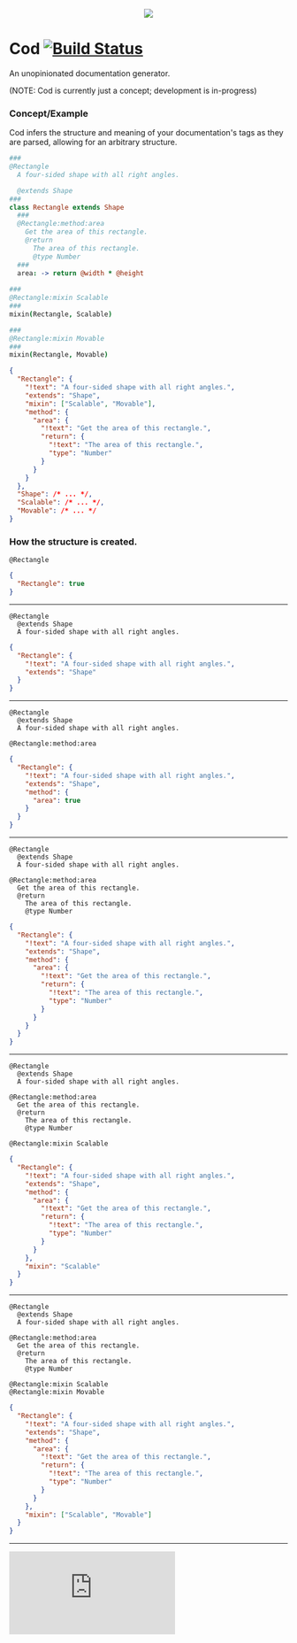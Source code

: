 <p align="center">
  <img src="http://i.imgur.com/Owgsb3R.jpg"/>
</p>

# Cod [![Build Status](https://drone.io/github.com/namuol/cod/status.png)](https://drone.io/github.com/namuol/cod/latest)

An unopinionated documentation generator.

(NOTE: Cod is currently just a concept; development is in-progress)

### Concept/Example

Cod infers the structure and meaning of your documentation's tags as they are parsed,
allowing for an arbitrary structure.

```coffee
###
@Rectangle
  A four-sided shape with all right angles.

  @extends Shape
###
class Rectangle extends Shape
  ###
  @Rectangle:method:area
    Get the area of this rectangle.
    @return
      The area of this rectangle.
      @type Number
  ###
  area: -> return @width * @height
  
###
@Rectangle:mixin Scalable
###
mixin(Rectangle, Scalable)

###
@Rectangle:mixin Movable
###
mixin(Rectangle, Movable)
```

```json
{
  "Rectangle": {
    "!text": "A four-sided shape with all right angles.",
    "extends": "Shape",
    "mixin": ["Scalable", "Movable"],
    "method": {
      "area": {
        "!text": "Get the area of this rectangle.",
        "return": {
          "!text": "The area of this rectangle.",
          "type": "Number"
        }
      }
    }
  },
  "Shape": /* ... */,
  "Scalable": /* ... */,
  "Movable": /* ... */
}
```

### How the structure is created.
```
@Rectangle
```

```json
{
  "Rectangle": true
}
```

----

```
@Rectangle
  @extends Shape
  A four-sided shape with all right angles.
```

```json
{
  "Rectangle": {
    "!text": "A four-sided shape with all right angles.",
    "extends": "Shape"
  }
}
```

----

```
@Rectangle
  @extends Shape
  A four-sided shape with all right angles.

@Rectangle:method:area
```

```json
{
  "Rectangle": {
    "!text": "A four-sided shape with all right angles.",
    "extends": "Shape",
    "method": {
      "area": true
    }
  }
}
```

----

```
@Rectangle
  @extends Shape
  A four-sided shape with all right angles.

@Rectangle:method:area
  Get the area of this rectangle.
  @return
    The area of this rectangle.
    @type Number

```

```json
{
  "Rectangle": {
    "!text": "A four-sided shape with all right angles.",
    "extends": "Shape",
    "method": {
      "area": {
        "!text": "Get the area of this rectangle.",
        "return": {
          "!text": "The area of this rectangle.",
          "type": "Number"
        }
      }
    }
  }
}
```

----

```
@Rectangle
  @extends Shape
  A four-sided shape with all right angles.

@Rectangle:method:area
  Get the area of this rectangle.
  @return
    The area of this rectangle.
    @type Number

@Rectangle:mixin Scalable

```

```json
{
  "Rectangle": {
    "!text": "A four-sided shape with all right angles.",
    "extends": "Shape",
    "method": {
      "area": {
        "!text": "Get the area of this rectangle.",
        "return": {
          "!text": "The area of this rectangle.",
          "type": "Number"
        }
      }
    },
    "mixin": "Scalable"
  }
}
```

----

```
@Rectangle
  @extends Shape
  A four-sided shape with all right angles.

@Rectangle:method:area
  Get the area of this rectangle.
  @return
    The area of this rectangle.
    @type Number

@Rectangle:mixin Scalable
@Rectangle:mixin Movable

```

```json
{
  "Rectangle": {
    "!text": "A four-sided shape with all right angles.",
    "extends": "Shape",
    "method": {
      "area": {
        "!text": "Get the area of this rectangle.",
        "return": {
          "!text": "The area of this rectangle.",
          "type": "Number"
        }
      }
    },
    "mixin": ["Scalable", "Movable"]
  }
}
```

---

[![Analytics](https://ga-beacon.appspot.com/UA-33247419-2/cheet.js/README.md)](https://github.com/igrigorik/ga-beacon)
